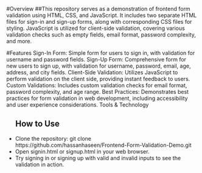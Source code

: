 #Overview
##This repository serves as a demonstration of frontend form validation using HTML, CSS, and JavaScript. It includes two separate HTML files for sign-in and sign-up forms, along with corresponding CSS files for styling. JavaScript is utilized for client-side validation, covering various validation checks such as empty fields, email format, password complexity, and more.

#Features
Sign-In Form: Simple form for users to sign in, with validation for username and password fields.
Sign-Up Form: Comprehensive form for new users to sign up, with validation for username, password, email, age, address, and city fields.
Client-Side Validation: Utilizes JavaScript to perform validation on the client side, providing instant feedback to users.
Custom Validations: Includes custom validation checks for email format, password complexity, and age range.
Best Practices: Demonstrates best practices for form validation in web development, including accessibility and user experience considerations.
Tools & Technology

<ul> <h2>How to Use</h2>
<li>Clone the repository: git clone https://github.com/hassanhaseen/Frontend-Form-Validation-Demo.git</li>
<li>Open signin.html or signup.html in your web browser.</li>
<li>Try signing in or signing up with valid and invalid inputs to see the validation in action.</li>
</ul>


